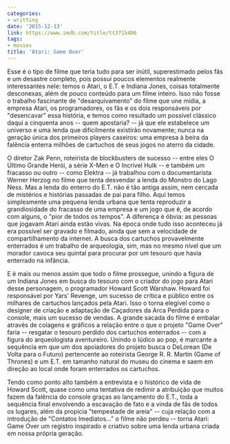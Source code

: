 ```yaml
---
categories:
- writting
date: '2015-12-13'
link: https://www.imdb.com/title/tt3715406
tags:
- movies
title: 'Atari: Game Over'
---
```


Esse é o tipo de filme que teria tudo para ser inútil, superestimado pelos fãs e um desastre completo, pois possui poucos elementos realmente interessantes nele: temos o Atari, o E.T. e Indiana Jones, coisas totalmente desconexas, além de pouco conteúdo para um filme inteiro. Isso não fosse o trabalho fascinante de "desarquivamento" do filme que une mídia, a empresa Atari, os programadores, os fãs e os dois responsáveis por "desencavar" essa história, e temos como resultado um possível clássico daqui a cinquenta anos -- quem apostaria? -- já que ele estabelece um universo e uma lenda que dificilmente existirão novamente; nunca na geração única dos primeiros players caseiros: uma empresa à beira da falência enterra milhões de cartuchos de seus jogos no aterro da cidade.

O diretor Zak Penn, roteirista de blockbusters de sucesso -- entre eles O Último Grande Herói, a série X-Men e O Incrível Hulk -- e também um fracasso ou outro -- como Elektra -- já trabalhou com o documentarista Werner Herzog no filme que tenta desvendar a lenda do Monstro do Lago Ness. Mas a lenda do enterro do E.T. não é tão antiga assim, nem cercada de mistérios e histórias passadas de pai para filho. Aqui temos simplesmente uma pequena lenda urbana que tenta reproduzir a grandiosidade do fracasso de uma empresa e um jogo que é, de acordo com alguns, o "pior de todos os tempos". A diferença é óbvia: as pessoas que jogavam Atari ainda estão vivas. Na época onde tudo isso aconteceu já era possível ser gravado e filmado, ainda que sem a velocidade de compartilhamento da internet. A busca dos cartuchos provavelmente enterrados é um trabalho de arqueologia, sim, mas no mesmo nível que um morador cavoca seu quintal para procurar por um tesouro que havia enterrado na infância.

E é mais ou menos assim que todo o filme prossegue, unindo a figura de um Indiana Jones em busca do tesouro com o criador do jogo para Atari desse personagem, o programador Howard Scott Warshaw. Howard foi responsável por Yars' Revenge, um sucesso de crítica e público entre os milhares de cartuchos lançados pela Atari. Isso o torna elegível como o designer de criação e adaptação de Caçadores da Arca Perdida para o console, mais um sucesso de vendas. A grande sacada do filme é embalar através de colagens e gráficos a relação entre o que o projeto "Game Over" faria -- resgatar o tesouro perdido dos cartuchos enterrados -- com a figura do arqueologista aventureiro. Unindo o lúdico ao pop, é marcante a sequência em que um dos apoiadores do projeto busca o DeLorean (De Volta para o Futuro) pertencente ao roteirista George R. R. Martin (Game of Thrones) e um E.T. em tamanho natural do museu do cinema e saem em direção ao local onde foram enterrados os cartuchos.

Tendo como ponto alto também a entrevista e o histórico de vida de Howard Scott, quase como uma tentativa de redimir a atribuição que muitos fazem da falência do console graças ao lançamento do E.T., toda a sequência final envolvendo a escavação de fato e a vinda de fãs de todos os lugares, além da propícia "tempestade de areia" -- cuja relação com a introdução de "Contatos Imediatos..." o filme não perdeu -- torna Atari: Game Over um registro inspirado e criativo sobre uma lenda urbana criada em nossa própria geração.
